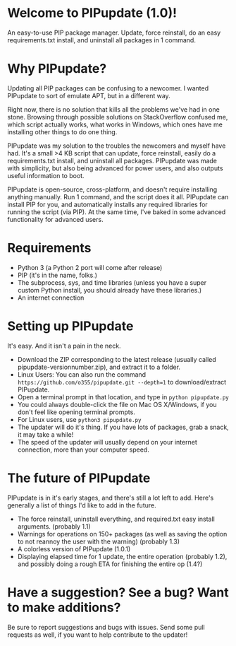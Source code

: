 # Welcome to PIPupdate (1.0)!
An easy-to-use PIP package manager. Update, force reinstall, do an easy requirements.txt install, and uninstall all packages in 1 command.

# Why PIPupdate?
Updating all PIP packages can be confusing to a newcomer. I wanted PIPupdate to sort of emulate APT, but in a different way.

Right now, there is no solution that kills all the problems we've had in one stone. Browsing through possible solutions on StackOverflow confused me, which script actually works, what works in Windows, which ones have me installing other things to do one thing.

PIPupdate was my solution to the troubles the newcomers and myself have had. It's a small >4 KB script that can update, force reinstall, easily do a requirements.txt install, and uninstall all packages. PIPupdate was made with simplicity, but also being advanced for power users, and also outputs useful information to boot.

PIPupdate is open-source, cross-platform, and doesn't require installing anything manually. Run 1 command, and the script does it all. PIPupdate can install PIP for you, and automatically installs any required libraries for running the script (via PIP). At the same time, I've baked in some advanced functionality for advanced users.

# Requirements
* Python 3 (a Python 2 port will come after release)
* PIP (it's in the name, folks.)
* The subprocess, sys, and time libraries (unless you have a super custom Python install, you should already have these libraries.)
* An internet connection

# Setting up PIPupdate
It's easy. And it isn't a pain in the neck.

* Download the ZIP corresponding to the latest release (usually called pipupdate-versionnumber.zip), and extract it to a folder.
* Linux Users: You can also run the command ```https://github.com/o355/pipupdate.git --depth=1``` to download/extract PIPupdate.
* Open a terminal prompt in that location, and type in ```python pipupdate.py```
* You could always double-click the file on Mac OS X/Windows, if you don't feel like opening terminal prompts.
* For Linux users, use ```python3 pipupdate.py```
* The updater will do it's thing. If you have lots of packages, grab a snack, it may take a while!
* The speed of the updater will usually depend on your internet connection, more than your computer speed.

# The future of PIPupdate
PIPupdate is in it's early stages, and there's still a lot left to add. Here's generally a list of things I'd like to add in the future.

* The force reinstall, uninstall everything, and required.txt easy install arguments. (probably 1.1)
* Warnings for operations on 150+ packages (as well as saving the option to not reannoy the user with the warning) (probably 1.3)
* A colorless version of PIPupdate (1.0.1)
* Displaying elapsed time for 1 update, the entire operation (probably 1.2), and possibly doing a rough ETA for finishing the entire op (1.4?)

# Have a suggestion? See a bug? Want to make additions?
Be sure to report suggestions and bugs with issues.
Send some pull requests as well, if you want to help contribute to the updater!
